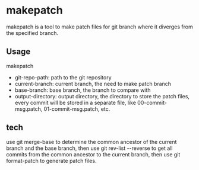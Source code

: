# makepatch

makepatch is a tool to make patch files for git branch where it diverges from the specified branch.

## Usage

makepatch <git-repo-path> <current-branch> <base-branch> <output-directory>

- git-repo-path: path to the git repository
- current-branch: current branch, the need to make patch branch
- base-branch: base branch, the branch to compare with
- output-directory: output directory, the directory to store the patch files, every commit will be stored in a separate file, like 00-commit-msg.patch, 01-commit-msg.patch, etc.

## tech

use git merge-base to determine the common ancestor of the current branch and the base branch, then use git rev-list --reverse to get all commits from the common ancestor to the current branch, then use git format-patch to generate patch files.